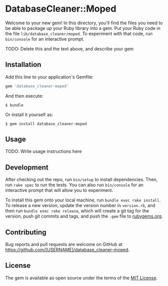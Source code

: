 # DatabaseCleaner::Moped

Welcome to your new gem! In this directory, you'll find the files you need to be able to package up your Ruby library into a gem. Put your Ruby code in the file `lib/database_cleaner/moped`. To experiment with that code, run `bin/console` for an interactive prompt.

TODO: Delete this and the text above, and describe your gem

## Installation

Add this line to your application's Gemfile:

```ruby
gem 'database_cleaner-moped'
```

And then execute:

    $ bundle

Or install it yourself as:

    $ gem install database_cleaner-moped

## Usage

TODO: Write usage instructions here

## Development

After checking out the repo, run `bin/setup` to install dependencies. Then, run `rake spec` to run the tests. You can also run `bin/console` for an interactive prompt that will allow you to experiment.

To install this gem onto your local machine, run `bundle exec rake install`. To release a new version, update the version number in `version.rb`, and then run `bundle exec rake release`, which will create a git tag for the version, push git commits and tags, and push the `.gem` file to [rubygems.org](https://rubygems.org).

## Contributing

Bug reports and pull requests are welcome on GitHub at https://github.com/[USERNAME]/database_cleaner-moped.

## License

The gem is available as open source under the terms of the [MIT License](https://opensource.org/licenses/MIT).
